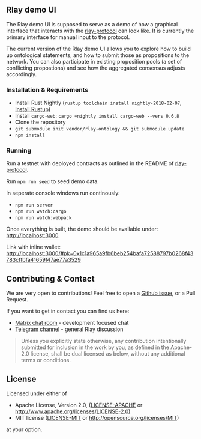## Rlay demo UI

The Rlay demo UI is supposed to serve as a demo of how a graphical interface that interacts with the [rlay-protocol][rlay-protocol-github] can look like. It is currently the primary interface for manual input to the protocol.

The current version of the Rlay demo UI allows you to explore how to build up ontological statements, and how to submit those as propositions to the network. You can also participate in existing proposition pools (a set of conflicting propostions) and see how the aggregated consensus adjusts accordingly.

### Installation & Requirements

- Install Rust Nightly (`rustup toolchain install nightly-2018-02-07`, [Install Rustup][rustup-install])
- Install `cargo-web`: `cargo +nightly install cargo-web --vers 0.6.8`
- Clone the repository
- `git submodule init vendor/rlay-ontology && git submodule update`
- `npm install`

### Running

Run a testnet with deployed contracts as outlined in the README of [rlay-protocol][rlay-protocol-github].

Run `npm run seed` to seed demo data.

In seperate console windows run continously:
- `npm run server`
- `npm run watch:cargo`
- `npm run watch:webpack`

Once everything is built, the demo should be available under: <http://localhost:3000>

Link with inline wallet: <http://localhost:3000/#pk=0x1c1a965a9fb6beb254bafa72588797b0268f43783cffbfa41659f47ae77a3529>

## Contributing & Contact

We are very open to contributions! Feel free to open a [Github issue][github-issues], or a Pull Request.

If you want to get in contact you can find us here:

  - [Matrix chat room][matrix-chat] - development focused chat
  - [Telegram channel][telegram-chat] - general Rlay discussion

> Unless you explicitly state otherwise, any contribution intentionally submitted for inclusion in the work by you, as defined in the Apache-2.0 license, shall be dual licensed as below, without any additional terms or conditions.

## License

Licensed under either of

  * Apache License, Version 2.0, ([LICENSE-APACHE](LICENSE-APACHE) or http://www.apache.org/licenses/LICENSE-2.0)
  * MIT license ([LICENSE-MIT](LICENSE-MIT) or http://opensource.org/licenses/MIT)

at your option.

[rlay-protocol-github]: https://github.com/rlay-project/rlay-protocol
[rustup-install]: https://www.rust-lang.org/en-US/install.html
[matrix-chat]: https://matrix.to/#/#rlay:matrix.org
[telegram-chat]: https://t.me/rlay_official
[github-issues]: https://github.com/rlay-project/rlay-demo-ui/issues
